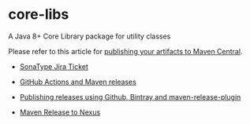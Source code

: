 # core-libs

A Java 8+ Core Library package for utility classes


Please refer to this article for [publishing your artifacts to Maven Central](https://dzone.com/articles/publish-your-artifacts-to-maven-central).


* [SonaType Jira Ticket](https://issues.sonatype.org/browse/OSSRH-69502)

* [GitHub Actions and Maven releases](https://blog.frankel.ch/github-actions-maven-releases/)

* [Publishing releases using Github, Bintray and maven-release-plugin](http://veithen.io/2013/05/26/github-bintray-maven-release-plugin.html)

* [Maven Release to Nexus](https://www.baeldung.com/maven-release-nexus)
